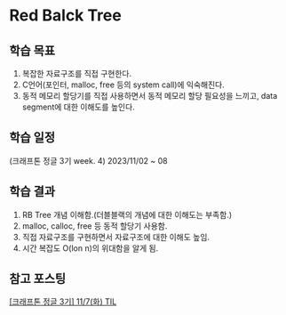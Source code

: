 # Red Balck Tree

## 학습 목표
1. 복잡한 자료구조를 직접 구현한다.
2. C언어(포인터, malloc, free 등의 system call)에 익숙해진다.
3. 동적 메모리 할당기를 직접 사용하면서 동적 메모리 할당 필요성을 느끼고, data segment에 대한 이해도를 높인다.
   
## 학습 일정
(크래프톤 정글 3기 week. 4) 2023/11/02 ~ 08

## 학습 결과
1. RB Tree 개념 이해함.(더블블랙의 개념에 대한 이해도는 부족함.)
2. malloc, calloc, free 등 동적 할당기 사용함.
3. 직접 자료구조를 구현하면서 자료구조에 대한 이해도 높임.
4. 시간 복잡도 O(lon n)의 위대함을 알게 됨.

## 참고 포스팅
[[크래프톤 정글 3기] 11/7(화) TIL]([https://velog.io/@classbinu/%ED%81%AC%EB%9E%98%ED%94%84%ED%86%A4-%EC%A0%95%EA%B8%80-3%EA%B8%B0-1115%EC%88%98-TIL](https://velog.io/@classbinu/%ED%81%AC%EB%9E%98%ED%94%84%ED%86%A4-%EC%A0%95%EA%B8%80-3%EA%B8%B0-117%ED%99%94-TIL)https://velog.io/@classbinu/%ED%81%AC%EB%9E%98%ED%94%84%ED%86%A4-%EC%A0%95%EA%B8%80-3%EA%B8%B0-117%ED%99%94-TIL)
